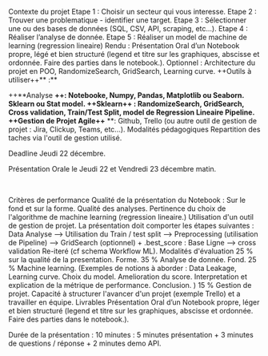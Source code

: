 Contexte du projet
Etape 1 : Choisir un secteur qui vous interesse.
Etape 2 : Trouver une problematique - identifier une target.
Etape 3 : Sélectionner une ou des bases de données (SQL, CSV, API, scraping, etc...).
Etape 4 : Réaliser l’analyse de donnée.
Etape 5 : Réaliser un model de machine de learning (regression lineaire)
Rendu : Présentation Oral d’un Notebook propre, légé et bien structuré (legend et titre sur les graphiques, abscisse et ordonnée. Faire des parties dans le notebook.).
Optionnel : Architecture du projet en POO, RandomizeSearch, GridSearch, Learning curve.
++Outils à utiliser++** :**

++**Analyse **++: Notebooke, Numpy, Pandas, Matplotlib ou Seaborn. Sklearn ou Stat model.
++Sklearn++ : RandomizeSearch, GridSearch, Cross validation, Train/Test Split, model de Regression Lineaire Pipeline.
++Gestion de Projet Agile++** **: Github, Trello (ou autre outil de gestion de projet : Jira, Clickup, Teams, etc...).
Modalités pédagogiques
Repartition des taches via l'outil de gestion utilisé.

Deadline Jeudi 22 décembre.

Présentation Orale le Jeudi 22 et Vendredi 23 décembre matin.

​

Critères de performance
Qualité de la présentation du Notebook : Sur le fond et sur la forme.
Qualité des analyses.
Pertinence du choix de l'algorithme de machine learning (regression lineaire.)
Utilisation d'un outil de gestion de projet.
La présentation doit comporter les étapes suivantes : Data Analyse --> Utilisation du Train / test split --> Preprocessing (utilisation de Pipeline) --> GridSearch (optionnel) + .best_score : Base Ligne --> cross validation Re-iteré (cf schema Workflow ML).
Modalités d'évaluation
25 % sur la qualité de la presentation. Forme.
35 % Analyse de donnée. Fond.
25 % Machine learning. (Exemples de notions à aborder : Data Leakage, Learning curve. Choix du model. Amelioration du score. Interpretation et explication de la métrique de performance. Conclusion. )
15 % Gestion de projet. Capacité à structurer l'avancer d'un projet (exemple Trello) et a travailler en équipe.
Livrables
Présentation Oral d’un Notebook propre, léger et bien structuré (legend et titre sur les graphiques, abscisse et ordonnée. Faire des parties dans le notebook.). 

Durée de la présentation : 10 minutes : 5 minutes présentation + 3 minutes de questions / réponse + 2 minutes demo API.
